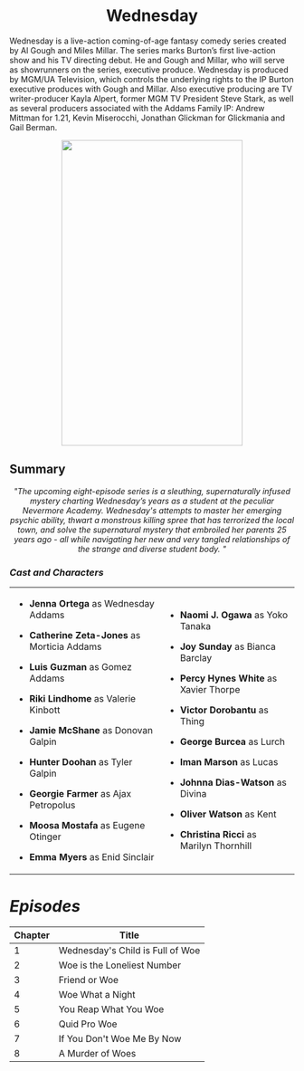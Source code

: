 <h1 align="center">Wednesday</h1>
Wednesday is a live-action coming-of-age fantasy comedy series created by Al Gough and Miles Millar. The series marks Burton’s first live-action show and his TV directing debut. He and Gough and Millar, who will serve as showrunners on the series, executive produce. Wednesday is produced by MGM/UA Television, which controls the underlying rights to the IP Burton executive produces with Gough and Millar. Also executive producing are TV writer-producer Kayla Alpert, former MGM TV President Steve Stark, as well as several producers associated with the Addams Family IP: Andrew Mittman for 1.21, Kevin Miserocchi, Jonathan Glickman for Glickmania and Gail Berman.

<p align="center">
  <img src="https://static.wikia.nocookie.net/netflix/images/e/e3/Wednesday_with_date.jpg/revision/latest?cb=20221202120721" width="320" height="540">
</p>

## Summary ## 
<p align="center">
   <em>
 "The upcoming eight-episode series is a sleuthing, supernaturally infused mystery charting Wednesday’s years as a student at the peculiar Nevermore Academy. Wednesday's attempts to master her emerging psychic ability, thwart a monstrous killing spree that has terrorized the local town, and solve the supernatural mystery that embroiled her parents 25 years ago - all while navigating her new and very tangled relationships of the strange and diverse student body.   "
      <em>
</p>
     
### Cast and Characters ###
     
<table>
  <tr>
    <td>

- **Jenna Ortega** as Wednesday Addams
- **Catherine Zeta-Jones** as Morticia Addams
- **Luis Guzman** as Gomez Addams
- **Riki Lindhome** as Valerie Kinbott
- **Jamie McShane** as Donovan Galpin
- **Hunter Doohan** as Tyler Galpin
- **Georgie Farmer** as Ajax Petropolus
- **Moosa Mostafa** as Eugene Otinger
- **Emma Myers** as Enid Sinclair

    </td>
    <td>

  - **Naomi J. Ogawa** as Yoko Tanaka
  - **Joy Sunday** as Bianca Barclay
  - **Percy Hynes White** as Xavier Thorpe
  - **Victor Dorobantu** as Thing
  - **George Burcea** as Lurch
  - **Iman Marson** as Lucas
  - **Johnna Dias-Watson** as Divina
  - **Oliver Watson** as Kent
  - **Christina Ricci** as Marilyn Thornhill

    </td>
  </tr>
</table>

# Episodes 
|Chapter|Title|
|------|-------|
|   1    |  Wednesday's Child is Full of Woe     |
|    2   |  Woe is the Loneliest Number     |
|     3  |    Friend or Woe   |
|      4 |   Woe What a Night    |
|     5  |    You Reap What You Woe |
|     6  |Quid Pro Woe |
|      7 | If You Don't Woe Me By Now|
|     8  |A Murder of Woes|
